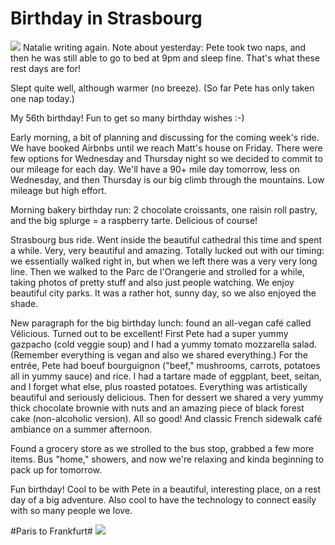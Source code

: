 # Birthday in Strasbourg
![](data/b83a7e71-3987-4830-b3df-aaa5ccd27c8e.jpg) 
Natalie writing again. Note about yesterday: Pete took two naps, and then he was still able to go to bed at 9pm and sleep fine. That's what these rest days are for!

 Slept quite well, although warmer (no breeze). (So far Pete has only taken one nap today.) 

 My 56th birthday! Fun to get so many birthday wishes :-) 

 Early morning, a bit of planning and discussing for the coming week's ride. We have booked Airbnbs until we reach Matt's house on Friday. There were few options for Wednesday and Thursday night so we decided to commit to our mileage for each day. We'll have a 90+ mile day tomorrow, less on Wednesday, and then Thursday is our big climb through the mountains. Low mileage but high effort.

 Morning bakery birthday run: 2 chocolate croissants, one raisin roll pastry, and the big splurge = a raspberry tarte. Delicious of course!

 Strasbourg bus ride. Went inside the beautiful cathedral this time and spent a while. Very, very beautiful and amazing. Totally lucked out with our timing: we essentially walked right in, but when we left there was a very very long line. Then we walked to the Parc de l'Orangerie and strolled for a while, taking photos of pretty stuff and also just people watching. We enjoy beautiful city parks. It was a rather hot, sunny day, so we also enjoyed the shade.

 New paragraph for the big birthday lunch: found an all-vegan café called Vélicious. Turned out to be excellent! First Pete had a super yummy gazpacho (cold veggie soup) and I had a yummy tomato mozzarella salad. (Remember everything is vegan and also we shared everything.) For the entrée, Pete had boeuf bourguignon ("beef," mushrooms, carrots, potatoes all in yummy sauce) and rice. I had a tartare made of eggplant, beet, seitan, and I forget what else, plus roasted potatoes. Everything was artistically beautiful and seriously delicious. Then for dessert we shared a very yummy thick chocolate brownie with nuts and an amazing piece of black forest cake (non-alcoholic version). All so good! And classic French sidewalk café ambiance on a summer afternoon. 

 Found a grocery store as we strolled to the bus stop, grabbed a few more items. Bus "home," showers, and now we're relaxing and kinda beginning to pack up for tomorrow. 

 Fun birthday! Cool to be with Pete in a beautiful, interesting place, on a rest day of a big adventure. Also cool to have the technology to connect easily with so many people we love. 


#Paris to Frankfurt#
![](data/1ae05d97-37aa-4ef2-8691-e40d6656cd9a.jpg)
